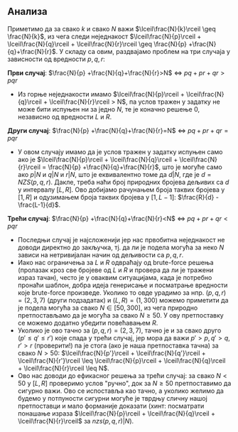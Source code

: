 

## Анализа
Приметимо да за свако $k$ и свако $N$ важи $\lceil\frac{N}{k}\rceil \geq \frac{N}{k}$, из чега следи неједнакост $\lceil\frac{N}{p}\rceil + \lceil\frac{N}{q}\rceil + \lceil\frac{N}{r}\rceil \geq \frac{N}{p} +\frac{N}{q}+\frac{N}{r}$. У складу са овим, раздвајамо проблем на три случаја у зависности од вредности $p,q,r$:

**Први случај**: $\frac{N}{p} +\frac{N}{q}+\frac{N}{r}>N$ $\Leftrightarrow$ $pq+pr+qr > pqr$
- Из горње неједнакости имамо $\lceil\frac{N}{p}\rceil + \lceil\frac{N}{q}\rceil + \lceil\frac{N}{r}\rceil > N$, па услов тражен у задатку не може бити испуњен ни за једно $N$, те је коначно решење $0$, независно од вредности $L$ и $R$.

**Други случај**: $\frac{N}{p} +\frac{N}{q}+\frac{N}{r}=N$ $\Leftrightarrow$ $pq+pr+qr = pqr$
- У овом случају имамо да је услов тражен у задатку испуњен само ако је $\lceil\frac{N}{p}\rceil + \lceil\frac{N}{q}\rceil + \lceil\frac{N}{r}\rceil = \frac{N}{p} +\frac{N}{q}+\frac{N}{r}$, што је могуће само ако $p|N$ и $q|N$ и $r|N$, што је еквивалентно томе да $d | N$, где је $d=NZS(p,q,r)$. Дакле, треба наћи број природних бројева дељивих са $d$ у интервалу $[L,R]$. Ово добијамо рачунањем броја таквих бројева у $[1,R]$ и одузимањем броја таквих бројева у $[1,L-1]$:  $\frac{R}{d} - \frac{L-1}{d}$.

**Трећи случај**: $\frac{N}{p} +\frac{N}{q}+\frac{N}{r}<N$ $\Leftrightarrow$ $pq+pr+qr < pqr$
- Последњи случај је најсложенији јер нас првобитна неједнакост не доводи директно до закључка, тј. да ли је подела могућа за неко $N$ зависи на нетривијалан начин од дељивости са $p,q,r$. 
- Иако нас ограничења за $L$ и $R$ одвраћају од brute-force решења (пролазак кроз све бројеве од $L$ и $R$ и провера да ли је тражени израз тачан), често је у оваквим ситуацијама, када је потребно пронаћи шаблон, добра идеја генерисање и посматрање вредности које brute-force произведе. Уколико то овде урадимо за нпр. $(p,q,r)=(2,3,7)$ (други подзадатак) и $(L,R)=(1,300)$ можемо приметити да је подела могућа за свако $N \in [50, 300]$, из чега природно претпостављамо да је могућа за свако $N \geq 50$. У ову претпоставку се можемо додатно убедити повећавањем $R$.
- Уколико је ово тачно за $(p,q,r)=(2,3,7)$, тачно је и за свако друго $(p' \leq q' \leq r')$ које спада у трећи случај, јер мора да важи $p'>p, q'>q, r'>r$ (проверити!) па је стога (ако је наша претпоставка тачна) за свако  $N > 50$: $\lceil\frac{N}{p'}\rceil + \lceil\frac{N}{q'}\rceil + \lceil\frac{N}{r'}\rceil \leq \lceil\frac{N}{p}\rceil + \lceil\frac{N}{q}\rceil + \lceil\frac{N}{r}\rceil  \leq N$.
- Ово нас доводи до ефикасног решења за трећи случај: за свако $N < 50$ у $[L,R]$ проверимо услов "ручно", док за $N \geq 50$ претпоставимо да сигурно важи. Ово се испоставља као тачно, а уколико желимо да будемо у потпуности сигурни могуће је тврдњу сличну нашој претпоставци и мало форманије доказати (хинт: посматрати понашање израза $\lceil\frac{N}{p}\rceil + \lceil\frac{N}{q}\rceil + \lceil\frac{N}{r}\rceil$ за $nzs(p,q,r)|N$).
